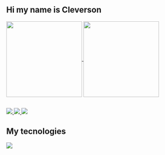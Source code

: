 

## Hi my name is Cleverson
<div>
<a href="https://github.com/anuraghazra/github-readme-stats">
  <img height=200 align=center  src="https://github-readme-stats.vercel.app/api?username=CleversonCris&theme=tokyonight" />
</a>
<a href="https://github.com/anuraghazra/convoychat">
  <img height=200 align=center  src="https://github-readme-stats.vercel.app/api/top-langs?username=CleversonCris&layout=compact&langs_count=8&theme=tokyonight" />
</a>
</div>

  ##

<a href="">
  <img src="https://img.shields.io/badge/LinkedIn-0077B5?style=for-the-badge&logo=linkedin&logoColor=white"/>
</a>
<a href="">
  <img src="https://img.shields.io/badge/Instagram-E4405F?style=for-the-badge&logo=instagram&logoColor=white"/>
</a>
<a href="">
  <img src="https://img.shields.io/badge/Stack_Overflow-FE7A16?style=for-the-badge&logo=stack-overflow&logoColor=white"/>
</a>

## My tecnologies

<p>
  <a href="https://skillicons.dev">
    <img src="https://skillicons.dev/icons?i=git,nextjs,react,js,vue,sass,laravel" />
</p>
